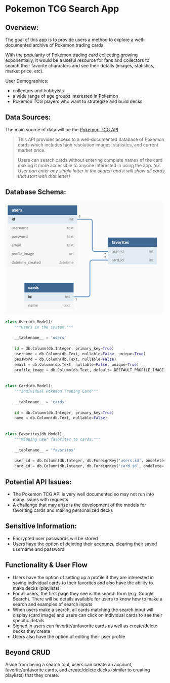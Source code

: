 # **Pokemon TCG Search App**

## **Overview:**

The goal of this app is to provide users a method to explore a well-documented archive of Pokemon trading cards. 

With the popularity of Pokemon trading card collecting growing exponentially, it would be a useful resource for fans and collectors to search their favorite characters and see their details (images, statistics, market price, etc).

User Demographics:
- collectors and hobbyists
- a wide range of age groups interested in Pokemon
- Pokemon TCG players who want to strategize and build decks


## **Data Sources:**

The main source of data will be the [Pokemon TCG API](https://docs.pokemontcg.io/). 

> This API provides access to a well-documented database of Pokemon cards which includes high resolution images, statistics, and current market price. 
>
> Users can search cards without entering complete names of the card making it more accessible to anyone interested in using the app. _(ex. User can enter any single letter in the search and it will show all cards that start with that letter)_


## **Database Schema:**

<img src="images/schema.png" alt="drawing" width="500"/>
<!-- ![Pokemon TCG Schema](images/schema.png) -->

```py
class User(db.Model):
    """Users in the system."""

    __tablename__ = 'users'

    id = db.Column(db.Integer, primary_key=True)
    username = db.Column(db.Text, nullable=False, unique=True)
    password = db.Column(db.Text, nullable=False)
    email = db.Column(db.Text, nullable=False, unique=True)
    profile_image = db.Column(db.Text, default= DEEFAULT_PROFILE_IMAGE)


class Card(db.Model):
    """Individual Pokemon Trading Card"""

    __tablename__ = 'cards'

    id = db.Column(db.Integer, primary_key=True)
    name = db.Column(db.Text, nullable=False)


class Favorites(db.Model):
    """Mapping user favorites to cards."""

    __tablename__ = 'favorites' 

    user_id = db.Column(db.Integer, db.ForeignKey('users.id', ondelete='cascade'))
    card_id = db.Column(db.Integer, db.ForeignKey('card.id', ondelete='cascade'))
```
	

## **Potential API Issues:** 

- The Pokemon TCG API is very well documented so may not run into many issues with requests
- A challenge that may arise is the development of the models for favoriting cards and making personalized decks


## **Sensitive Information:**

- Encrypted user passwords will be stored
- Users have the option of deleting their accounts, clearing their saved username and password
  

## **Functionality & User Flow**

- Users have the option of setting up a profile if they are interested in saving individual cards to their favorites and also have the ability to make decks (playlists)
- For all users, the first page they see is the search form (e.g. Google Search). There will be details available for users to know how to make a search and examples of search inputs
- When users make a search, all cards matching the search input will display (card image) and users can click on individual cards to see their specific details
- Signed in users can favorite/unfavorite cards as well as create/delete decks they create
- Users also have the option of editing their user profile


## **Beyond CRUD**
Aside from being a search tool, users can create an account, favorite/unfavorite cards, and create/delete decks (similar to creating playlists) that they create.

